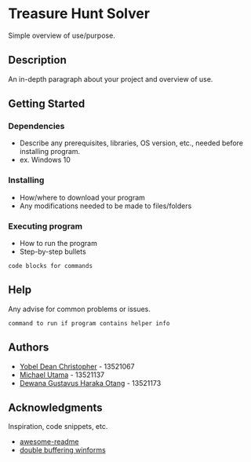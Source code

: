 # Treasure Hunt Solver

Simple overview of use/purpose.

## Description

An in-depth paragraph about your project and overview of use.

## Getting Started

### Dependencies

* Describe any prerequisites, libraries, OS version, etc., needed before installing program.
* ex. Windows 10

### Installing

* How/where to download your program
* Any modifications needed to be made to files/folders

### Executing program

* How to run the program
* Step-by-step bullets
```
code blocks for commands
```

## Help

Any advise for common problems or issues.
```
command to run if program contains helper info
```

## Authors

- [Yobel Dean Christopher](https://github.com/yobeldc) - 13521067
- [Michael Utama](https://github.com/Michaelu670) - 13521137
- [Dewana Gustavus Haraka Otang](https://github.com/DewanaGustavus) - 13521173

## Acknowledgments

Inspiration, code snippets, etc.
* [awesome-readme](https://github.com/matiassingers/awesome-readme)
* [double buffering winforms](https://www.kodesiana.com/post/mengatasi-lag-datagridview-csharp/)

